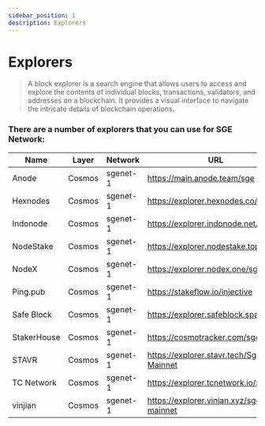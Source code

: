 ```yaml
---
sidebar_position: 1
description: Explorers
---
```


# Explorers

> A block explorer is a search engine that allows users to access and explore the contents of individual blocks, transactions, validators, and addresses on a blockchain. It provides a visual interface to navigate the intricate details of blockchain operations.

### There are a number of explorers that you can use for SGE Network:


| Name | Layer | Network | URL |
| --- | --- | --- | --- |
| Anode | Cosmos | sgenet-1 | https://main.anode.team/sge |
| Hexnodes | Cosmos| sgenet-1 | https://explorer.hexnodes.co/sge |
| Indonode | Cosmos | sgenet-1 | https://explorer.indonode.net/sge |
| NodeStake | Cosmos | sgenet-1 | https://explorer.nodestake.top/sge |
| NodeX | Cosmos | sgenet-1 | https://explorer.nodex.one/sge |
| Ping.pub | Cosmos | sgenet-1 | https://stakeflow.io/injective |
| Safe Block | Cosmos | sgenet-1 | https://explorer.safeblock.space/sge |
| StakerHouse | Cosmos | sgenet-1 | https://cosmotracker.com/sge |
| STAVR | Cosmos | sgenet-1 | https://explorer.stavr.tech/Sge-Mainnet |
| TC Network | Cosmos | sgenet-1 | https://explorer.tcnetwork.io/sge |
| vinjian | Cosmos | sgenet-1 | https://explorer.vinjan.xyz/sge-mainnet |